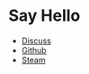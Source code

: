 # Say Hello

- [Discuss](https://github.com/sa-tasche/sa-tasche/discussions/1)
- [Github](https://github.com/sa-tasche/)
- [Steam](https://steam-badge.vercel.app/api/steam-badge.svg?steamId=76561198039789054)

<img src="https://steam-badge.vercel.app/api/steam-badge.svg?steamId=76561198039789054" alt="">
